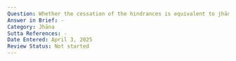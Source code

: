 ```yaml
---
Question: Whether the cessation of the hindrances is equivalent to jhāna?
Answer in Brief: -
Category: Jhāna
Sutta References: -
Date Entered: April 3, 2025
Review Status: Not started
---
```


